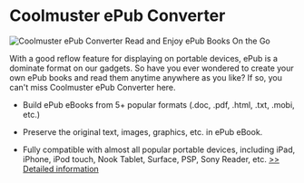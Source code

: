 # Coolmuster ePub Converter
![Coolmuster ePub Converter](https://mycommerce.akamaized.net/api/pimages/P300882037/BIG/300882037.PNG)
Read and Enjoy ePub Books On the Go

With a good reflow feature for displaying on portable devices, ePub is a dominate format on our gadgets. So have you ever wondered to create your own ePub books and read them anytime anywhere as you like? If so, you can't miss Coolmuster ePub Converter here.

* Build ePub eBooks from 5+ popular formats (.doc, .pdf, .html, .txt, .mobi, etc.)

* Preserve the original text, images, graphics, etc. in ePub eBook.

* Fully compatible with almost all popular portable devices, including iPad, iPhone, iPod touch, Nook Tablet, Surface, PSP, Sony Reader, etc.
[>> Detailed information](https://secure.shareit.com/shareit/product.html?productid=300882037&affiliateid=200057808)